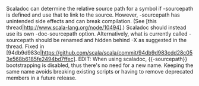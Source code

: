 Scaladoc can determine the relative source path for a symbol if -sourcepath is defined and use that to link to the source.  However, -sourcepath has unintended side effects and can break compilation.  (See [this thread|http://www.scala-lang.org/node/10494].)  Scaladoc should instead use its own -doc-sourcepath option.  Alternatively, what is currently called -sourcepath should be renamed and hidden behind -X as suggested in the thread.
Fixed in [94db9d983c|https://github.com/scala/scala/commit/94db9d983cdd28c053e568b6185fe2494bd7ffec]. 
EDIT: When using scaladoc, {{-sourcepath}} bootstrapping is disabled, thus there's no need for a new name. Keeping the same name avoids breaking existing scripts or having to remove deprecated members in a future release.
